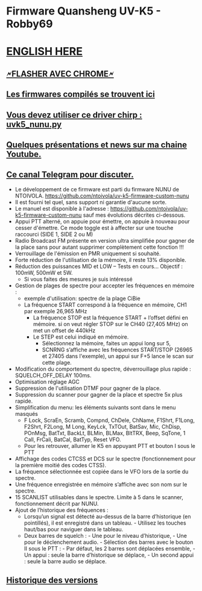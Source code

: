 # Firmware Quansheng UV-K5 - Robby69 
<h1><a href="https://github-com.translate.goog/Robby69400/UV-K5-Firmware-Robby69/blob/master/README.md?_x_tr_sl=fr&_x_tr_tl=en&_x_tr_hl=fr&_x_tr_pto=wapp" rel="nofollow">ENGLISH HERE</a></h1>
<h2><a href="https://egzumer.github.io/uvtools/" rel="nofollow"> 🗲FLASHER AVEC CHROME🗲 </a></h2>
<h2><a href="https://github.com/Robby69400/UV-K5-Firmware-Robby69/tree/master/compiled-firmware" rel="nofollow"> Les firmwares compilés se trouvent ici</a></h2>
<h2><a href="https://github.com/Robby69400/UV-K5-Firmware-Robby69/releases/tag/DriverChirp" rel="nofollow"> Vous devez utiliser ce driver chirp : uvk5_nunu.py</a></h2>
<h2><a href="https://www.youtube.com/@robby_69400" rel="nofollow"> Quelques présentations et news sur ma chaine Youtube.</a></h2>
<h2><a href="https://t.me/k5robby69"> Ce canal Telegram pour discuter.</a></h2>

- Le développement de ce firmware est parti du firmware NUNU de NTOIVOLA. https://github.com/ntoivola/uv-k5-firmware-custom-nunu
- Il est fourni tel quel, sans support ni garantie d'aucune sorte.
- Le manuel est disponible à l'adresse : https://github.com/ntoivola/uv-k5-firmware-custom-nunu sauf mes évolutions décrites ci-dessous.
- Appui PTT alterné, on appuie pour émettre, on appuie à nouveau pour cesser d'émettre. Ce mode toggle est à affecter sur une touche raccourci (SIDE 1, SIDE 2 ou M)
- Radio Broadcast FM présente en version ultra simplifiée pour gagner de la place sans pour autant supprimer complètement cette fonction !!!
- Verrouillage de l'émission en PMR uniquement si souhaité.
- Forte réduction de l'utilisation de la mémoire, il reste 13% disponible.
-  Réduction des puissances MID et LOW – Tests en cours… Objectif : 100mW, 500mW et 5W.
	- Si vous faites des mesures je suis intéressé
- Gestion de plages de spectre pour accepter les fréquences en mémoire :
	- exemple d'utilisation: spectre de la plage CiBie
 	- La fréquence START correspond à la fréquence en mémoire, CH1 par exemple 26,965 MHz
        - La fréquence STOP est la fréquence START + l’offset défini en mémoire. si on veut régler STOP sur le CH40 (27,405 MHz) on met un offset de 440kHz
        - Le STEP est celui indiqué en mémoire.
        	- Sélectionnez la mémoire, faites un appui long sur 5,
        	- SCNRNG s’affiche avec les fréquences START/STOP (26965 et 27405 dans l'exemple), un appui sur F+5 lance le scan sur cette plage.
- Modification du comportement du spectre, déverrouillage plus rapide : SQUELCH_OFF_DELAY 100ms.
- Optimisation réglage AGC
- Suppression de l'utilisation DTMF pour gagner de la place.
- Suppression du scanner pour gagner de la place et spectre 5x plus rapide.
- Simplification du menu: les éléments suivants sont dans le menu masqués
	- F Lock, ScraEn, Scramb, Compnd, ChDele, ChName, F1Shrt, F1Long, F2Shrt, F2Long, M Long, KeyLck, TxTOut, BatSav, Mic, ChDisp, POnMsg, BatTxt, BackLt, BLMin, BLMax, BltTRX, Beep, SqTone, 1 Call, FrCali, BatCal, BatTyp, Reset VFO.
 	- Pour les retrouver, allumer le K5 en appuyant PTT et bouton I sous le PTT
- Affichage des codes CTCSS et DCS sur le spectre (fonctionnement pour la première moitié des codes CTSS).
- La fréquence sélectionnée est copiée dans le VFO lors de la sortie du spectre.
- Une fréquence enregistrée en mémoire s’affiche avec son nom sur le spectre.
- 15 SCANLIST utilisables dans le spectre. Limite à 5 dans le scanner, fonctionnement décrit par NUNU.
- Ajout de l’historique des fréquences :
	- Lorsqu’un signal est détecté au-dessus de la barre d’historique (en pointillés), il est enregistré dans un tableau.
        	- Utilisez les touches haut/bas pour naviguer dans le tableau.
	- Deux barres de squelch :
        	- Une pour le niveau d’historique,
        	- Une pour le déclenchement audio.
        		- Sélection des barres avec le bouton II sous le PTT :
            		- Par défaut, les 2 barres sont déplacées ensemble,
            		- Un appui : seule la barre d’historique se déplace,
            		- Un second appui : seule la barre audio se déplace.

<h2><a href="https://github.com/Robby69400/UV-K5-Firmware-Robby69/commits/master/"> Historique des versions</a></h2>
